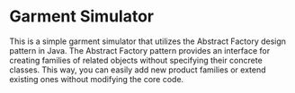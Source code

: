 # Garment Simulator

This is a simple garment simulator that utilizes the Abstract Factory design pattern in Java. The Abstract Factory pattern provides an interface for creating families of related objects without specifying their concrete classes. This way, you can easily add new product families or extend existing ones without modifying the core code.
